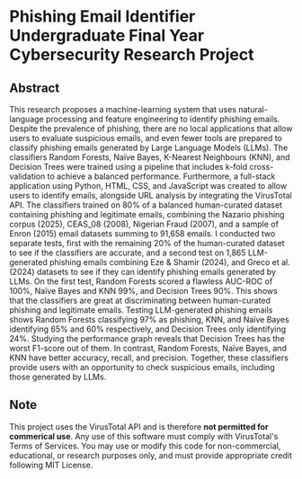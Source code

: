 # Phishing Email Identifier Undergraduate Final Year Cybersecurity Research Project

## Abstract
This research proposes a machine-learning system that uses natural-language processing and feature engineering to identify phishing emails. Despite the prevalence of phishing, there are no local applications that allow users to evaluate suspicious emails, and even fewer tools are prepared to classify phishing emails generated by Large Language Models (LLMs). The classifiers Random Forests, Naïve Bayes, K-Nearest Neighbours (KNN), and Decision Trees were trained using a pipeline that includes k-fold cross-validation to achieve a balanced performance. Furthermore, a full-stack application using Python, HTML, CSS, and JavaScript was created to allow users to identify emails, alongside URL analysis by integrating the VirusTotal API. The classifiers trained on 80% of a balanced human-curated dataset containing phishing and legitimate emails, combining the Nazario phishing corpus (2025), CEAS_08 (2008), Nigerian Fraud (2007), and a sample of Enron (2015) email datasets summing to 91,658 emails. I conducted two separate tests, first with the remaining 20% of the human-curated dataset to see if the classifiers are accurate, and a second test on 1,865 LLM-generated phishing emails combining Eze & Shamir (2024), and Greco et al. (2024) datasets to see if they can identify phishing emails generated by LLMs. On the first test, Random Forests scored a flawless AUC-ROC of 100%, Naïve Bayes and KNN 99%, and Decision Trees 90%. This shows that the classifiers are great at discriminating between human-curated phishing and legitimate emails. Testing LLM-generated phishing emails shows Random Forests classifying 97% as phishing, KNN, and Naïve Bayes identifying 65% and 60% respectively, and Decision Trees only identifying 24%. Studying the performance graph reveals that Decision Trees has the worst F1-score out of them. In contrast, Random Forests, Naïve Bayes, and KNN have better accuracy, recall, and precision. Together, these classifiers provide users with an opportunity to check suspicious emails, including those generated by LLMs.

## Note
This project uses the VirusTotal API and is therefore **not permitted for commerical use**. Any use of this software must comply with VirusTotal's Terms of Services.
You may use or modify this code for non-commercial, educational, or research purposes only, and must provide appropriate credit following MIT License.
